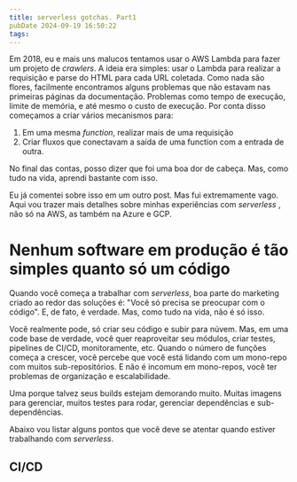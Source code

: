 ```yaml
---
title: serverless gotchas. Part1
pubDate 2024-09-19 16:50:22
tags:
---
```


Em 2018, eu e mais uns malucos tentamos usar o AWS Lambda para fazer um projeto de _crawlers_. A ideia era simples: usar o Lambda para realizar a requisição e parse do HTML para cada URL coletada. Como nada são flores, facilmente encontramos alguns problemas que não estavam nas primeiras páginas da documentação. Problemas como tempo de execução, limite de memória, e até mesmo o custo de execução. Por conta disso começamos a criar vários mecanismos para:

1. Em uma mesma _function_, realizar mais de uma requisição
2. Criar fluxos que conectavam a saída de uma function com a entrada de outra.

No final das contas, posso dizer que foi uma boa dor de cabeça. Mas, como tudo na vida, aprendi bastante com isso.

Eu já comentei sobre isso em um outro post. Mas fui extremamente vago. Aqui vou trazer mais detalhes sobre minhas experiências com _serverless_ , não só na AWS, as também na Azure e GCP.

# Nenhum software em produção é tão simples quanto só um código

Quando você começa a trabalhar com _serverless_, boa parte do marketing criado ao redor das soluções é: "Você só precisa se preocupar com o código". E, de fato, é verdade. Mas, como tudo na vida, não é só isso.

Você realmente pode, só criar seu código e subir para núvem. Mas, em uma code base de verdade, você quer reaproveitar seu módulos, criar testes, pipelines de CI/CD, monitoramente, etc. Quando o número de funções começa a crescer, você percebe que você está lidando com um mono-repo com muitos sub-repositórios. E não é incomum em mono-repos, você ter problemas de organização e escalabilidade.

Uma porque talvez seus builds estejam demorando muito. Muitas imagens para gerenciar, muitos testes para rodar, gerenciar dependências e sub-dependências.

Abaixo vou listar alguns pontos que você deve se atentar quando estiver trabalhando com _serverless_.

## CI/CD
